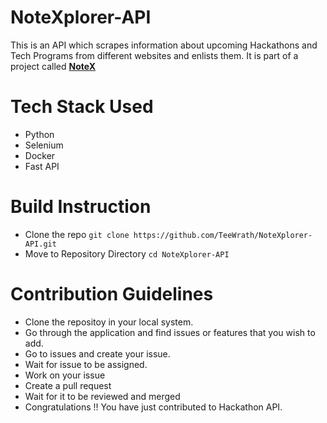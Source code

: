 # NoteXplorer-API
This is an API which scrapes information about upcoming Hackathons and Tech Programs from different websites and enlists them.
It is part of a project called [**NoteX**](https://github.com/The-NoteX/NoteX)

# Tech Stack Used
- Python
- Selenium
- Docker
- Fast API

# Build Instruction
- Clone the repo
  ``` git clone https://github.com/TeeWrath/NoteXplorer-API.git ```
- Move to Repository Directory
  ``` cd NoteXplorer-API ```

# Contribution Guidelines
- Clone the repositoy in your local system.
- Go through the application and find issues or features that you wish to add.
- Go to issues and create your issue.
- Wait for issue to be assigned.
- Work on your issue
- Create a pull request
- Wait for it to be reviewed and merged
- Congratulations !! You have just contributed to Hackathon API.
